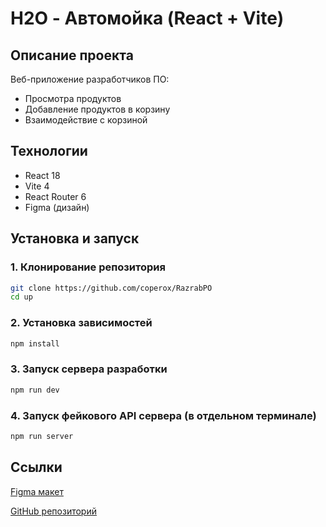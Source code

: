 # H2O - Автомойка (React + Vite)

## Описание проекта
Веб-приложение разработчиков ПО:
- Просмотра продуктов
- Добавление продуктов в корзину
- Взаимодействие с корзиной

## Технологии
- React 18
- Vite 4
- React Router 6
- Figma (дизайн)

## Установка и запуск

### 1. Клонирование репозитория
```bash
git clone https://github.com/coperox/RazrabPO
cd up
```

### 2. Установка зависимостей
```bash
npm install
```

### 3. Запуск сервера разработки
``` bash
npm run dev
```

### 4. Запуск фейкового API сервера (в отдельном терминале)
``` bash
npm run server
```

## Ссылки
[Figma макет](https://www.figma.com/design/4oiIoKAZEWuMIJgYvWU7AJ/Задание-«Найди-ошибки-в-сценарии»--Copy-?node-id=0-1&p=f&t=lvdH2pza5cZLxRUD-0)

[GitHub репозиторий](https://github.com/coperox/RazrabPO)

